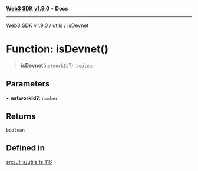 [**Web3 SDK v1.9.0**](../../../README.md) • **Docs**

***

[Web3 SDK v1.9.0](../../../globals.md) / [utils](../README.md) / isDevnet

# Function: isDevnet()

> **isDevnet**(`networkId`?): `boolean`

## Parameters

• **networkId?**: `number`

## Returns

`boolean`

## Defined in

[src/utils/utils.ts:116](https://github.com/Mystic-Nayy/alephium-web3/blob/c1afd789a197ce5fe21f08c2965942090157c33d/packages/web3/src/utils/utils.ts#L116)
